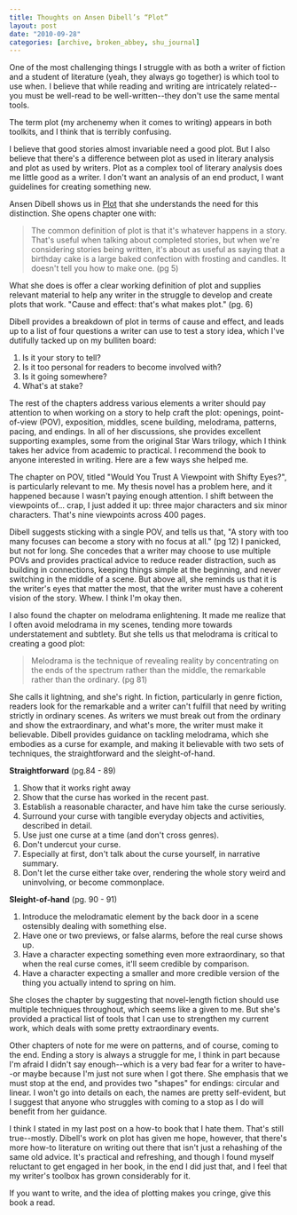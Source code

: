 ```yaml
---
title: Thoughts on Ansen Dibell’s “Plot”
layout: post
date: "2010-09-28"
categories: [archive, broken_abbey, shu_journal]
---
```


One of the most challenging things I struggle with as both a writer of fiction
and a student of literature (yeah, they always go together) is which tool to use
when. I believe that while reading and writing are intricately related--you must
be well-read to be well-written--they don't use the same mental tools.

The term plot (my archenemy when it comes to writing) appears in both toolkits,
and I think that is terribly confusing.

I believe that good stories almost invariable need a good plot. But I also
believe that there's a difference between plot as used in literary analysis and
plot as used by writers. Plot as a complex tool of literary analysis does me
little good as a writer. I don't want an analysis of an end product, I want
guidelines for creating something new.

Ansen Dibell shows us in [Plot](http://amzn.to/crztiv) that she understands the
need for this distinction. She opens chapter one with:

> The common definition of plot is that it's whatever happens in a story. That's
> useful when talking about completed stories, but when we're considering
> stories being written, it's about as useful as saying that a birthday cake is
> a large baked confection with frosting and candles. It doesn't tell you how to
> make one. (pg 5)

What she does is offer a clear working definition of plot and supplies relevant
material to help any writer in the struggle to develop and create plots that
work. "Cause and effect: that's what makes plot." (pg. 6)

Dibell provides a breakdown of plot in terms of cause and effect, and leads up
to a list of four questions a writer can use to test a story idea, which I've
dutifully tacked up on my bulliten board:

1.  Is it your story to tell?
2.  Is it too personal for readers to become involved with?
3.  Is it going somewhere?
4.  What's at stake?

The rest of the chapters address various elements a writer should pay attention
to when working on a story to help craft the plot: openings, point-of-view
(POV), exposition, middles, scene building, melodrama, patterns, pacing, and
endings. In all of her discussions, she provides excellent supporting examples,
some from the original Star Wars trilogy, which I think takes her advice from
academic to practical. I recommend the book to anyone interested in writing.
Here are a few ways she helped me.

The chapter on POV, titled "Would You Trust A Viewpoint with Shifty Eyes?", is
particularly relevant to me. My thesis novel has a problem here, and it happened
because I wasn't paying enough attention. I shift between the viewpoints of...
crap, I just added it up: three major characters and six minor characters.
That's nine viewpoints across 400 pages.

Dibell suggests sticking with a single POV, and tells us that, "A story with too
many focuses can become a story with no focus at all." (pg 12) I panicked, but
not for long. She concedes that a writer may choose to use multiple POVs and
provides practical advice to reduce reader distraction, such as building in
connections, keeping things simple at the beginning, and never switching in the
middle of a scene. But above all, she reminds us that it is the writer's eyes
that matter the most, that the writer must have a coherent vision of the story.
Whew. I think I'm okay then.

I also found the chapter on melodrama enlightening. It made me realize that I
often avoid melodrama in my scenes, tending more towards understatement and
subtlety. But she tells us that melodrama is critical to creating a good plot:

> Melodrama is the technique of revealing reality by concentrating on the ends
> of the spectrum rather than the middle, the remarkable rather than the
> ordinary. (pg 81)

She calls it lightning, and she's right. In fiction, particularly in genre
fiction, readers look for the remarkable and a writer can't fulfill that need by
writing strictly in ordinary scenes. As writers we must break out from the
ordinary and show the extraordinary, and what's more, the writer must make it
believable. Dibell provides guidance on tackling melodrama, which she embodies
as a curse for example, and making it believable with two sets of techniques,
the straightforward and the sleight-of-hand.

**Straightforward** (pg.84 - 89)

1.  Show that it works right away
2.  Show that the curse has worked in the recent past.
3.  Establish a reasonable character, and have him take the curse seriously.
4.  Surround your curse with tangible everyday objects and activities, described
    in detail.
5.  Use just one curse at a time (and don't cross genres).
6.  Don't undercut your curse.
7.  Especially at first, don't talk about the curse yourself, in narrative
    summary.
8.  Don't let the curse either take over, rendering the whole story weird and
    uninvolving, or become commonplace.

**Sleight-of-hand** (pg. 90 - 91)

1.  Introduce the melodramatic element by the back door in a scene ostensibly
    dealing with something else.
2.  Have one or two previews, or false alarms, before the real curse shows up.
3.  Have a character expecting something even more extraordinary, so that when
    the real curse comes, it'll seem credible by comparison.
4.  Have a character expecting a smaller and more credible version of the thing
    you actually intend to spring on him.

She closes the chapter by suggesting that novel-length fiction should use
multiple techniques throughout, which seems like a given to me. But she's
provided a practical list of tools that I can use to strengthen my current work,
which deals with some pretty extraordinary events.

Other chapters of note for me were on patterns, and of course, coming to the
end. Ending a story is always a struggle for me, I think in part because I'm
afraid I didn't say enough--which is a very bad fear for a writer to have--or
maybe because I'm just not sure when I got there. She emphasis that we must stop
at the end, and provides two "shapes" for endings: circular and linear. I won't
go into details on each, the names are pretty self-evident, but I suggest that
anyone who struggles with coming to a stop as I do will benefit from her
guidance.

I think I stated in my last post on a how-to book that I hate them. That's still
true--mostly. Dibell's work on plot has given me hope, however, that there's
more how-to literature on writing out there that isn't just a rehashing of the
same old advice. It's practical and refreshing, and though I found myself
reluctant to get engaged in her book, in the end I did just that, and I feel
that my writer's toolbox has grown considerably for it.

If you want to write, and the idea of plotting makes you cringe, give this book
a read.
